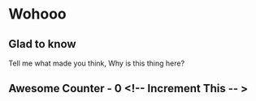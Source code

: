 # Wohooo

## Glad to know

Tell me what made you think, Why is this thing here?

## Awesome Counter - 0 <!-- Increment This -- >

<!-- Sample -- >
<!-- 1. I <GITHUB USERNAME> found <script name> Awesome. -- >

<!-- 2. I <GITHUB USERNAME> found <script name> Awesome. -- >

<!-- Don't Delete the sample, they are just comments. BUT DONT FOREGET TO DECOMMENT -- >
